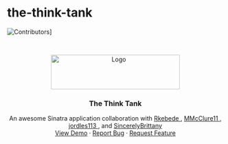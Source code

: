 # the-think-tank

![Contributors][contributors-shield]]
<!-- [![Forks][forks-shield]][forks-url]
[![Stargazers][stars-shield]][stars-url]
[![Issues][issues-shield]][issues-url]
[![MIT License][license-shield]][license-url] -->


<!-- PROJECT LOGO -->
<br />
<p align="center">
  <a href="https://github.com/SincerelyBrittany/the-think-tank">
    <img src="" alt="Logo" width="300" height="80">
  </a>

  <h3 align="center">The Think Tank</h3>

  <p align="center">
    An awesome Sinatra application collaboration with <a href="https://github.com/Rkebede"> Rkebede </a> , <a href="https://github.com/MMcClure11"> MMcClure11 </a>, <a href="https://github.com/jordles113"> jordles113 </a>, and <a href="https://github.com/SincerelyBrittany"> SincerelyBrittany </a>
    <br />
    <a href="">View Demo</a>
    ·
    <a href="">Report Bug</a>
    ·
    <a href="">Request Feature</a>
  </p>
</p>

<!-- MARKDOWN LINKS & IMAGES -->
<!-- https://www.markdownguide.org/basic-syntax/#reference-style-links -->
[contributors-shield]: https://img.shields.io/github/contributors/SincerelyBrittany/the-think-tank.svg?style=flat-square
[contributors-url]: https://github.com/SincerelyBrittany/the-think-tank/graphs/contributors
[Rkebede-github]: https://github.com/Rkebede
[MMcClure11-github]: https://github.com/MMcClure11
[SincerelyBrittany-github]: https://github.com/SincerelyBrittany
[jordles113-github]: https://github.com/jordles113



